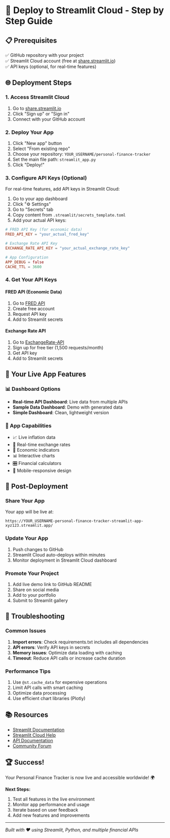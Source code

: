 # 🚀 Deploy to Streamlit Cloud - Step by Step Guide

## 📋 Prerequisites
✅ GitHub repository with your project  
✅ Streamlit Cloud account (free at [share.streamlit.io](https://share.streamlit.io))  
✅ API keys (optional, for real-time features)  

## 🌐 Deployment Steps

### 1. Access Streamlit Cloud
1. Go to [share.streamlit.io](https://share.streamlit.io)
2. Click "Sign up" or "Sign in"
3. Connect with your GitHub account

### 2. Deploy Your App
1. Click "New app" button
2. Select "From existing repo"
3. Choose your repository: `YOUR_USERNAME/personal-finance-tracker`
4. Set the main file path: `streamlit_app.py`
5. Click "Deploy!"

### 3. Configure API Keys (Optional)
For real-time features, add API keys in Streamlit Cloud:

1. Go to your app dashboard
2. Click "⚙️ Settings" 
3. Go to "Secrets" tab
4. Copy content from `.streamlit/secrets_template.toml`
5. Add your actual API keys:

```toml
# FRED API Key (for economic data)
FRED_API_KEY = "your_actual_fred_key"

# Exchange Rate API Key
EXCHANGE_RATE_API_KEY = "your_actual_exchange_rate_key"

# App Configuration
APP_DEBUG = false
CACHE_TTL = 3600
```

### 4. Get Your API Keys

#### FRED API (Economic Data)
1. Go to [FRED API](https://fred.stlouisfed.org/docs/api/api_key.html)
2. Create free account
3. Request API key
4. Add to Streamlit secrets

#### Exchange Rate API
1. Go to [ExchangeRate-API](https://exchangerate-api.com/)
2. Sign up for free tier (1,500 requests/month)
3. Get API key
4. Add to Streamlit secrets

## 🎯 Your Live App Features

### 📊 Dashboard Options
- **Real-time API Dashboard**: Live data from multiple APIs
- **Sample Data Dashboard**: Demo with generated data
- **Simple Dashboard**: Clean, lightweight version

### 🔧 App Capabilities
- 📈 Live inflation data
- 💱 Real-time exchange rates  
- 🏦 Economic indicators
- 📊 Interactive charts
- 🎛️ Financial calculators
- 📱 Mobile-responsive design

## 🌟 Post-Deployment

### Share Your App
Your app will be live at:
```
https://YOUR_USERNAME-personal-finance-tracker-streamlit-app-xyz123.streamlit.app/
```

### Update Your App
1. Push changes to GitHub
2. Streamlit Cloud auto-deploys within minutes
3. Monitor deployment in Streamlit Cloud dashboard

### Promote Your Project
1. Add live demo link to GitHub README
2. Share on social media
3. Add to your portfolio
4. Submit to Streamlit gallery

## 🔧 Troubleshooting

### Common Issues
1. **Import errors**: Check requirements.txt includes all dependencies
2. **API errors**: Verify API keys in secrets
3. **Memory issues**: Optimize data loading with caching
4. **Timeout**: Reduce API calls or increase cache duration

### Performance Tips
1. Use `@st.cache_data` for expensive operations
2. Limit API calls with smart caching
3. Optimize data processing
4. Use efficient chart libraries (Plotly)

## 📚 Resources
- [Streamlit Documentation](https://docs.streamlit.io/)
- [Streamlit Cloud Help](https://docs.streamlit.io/streamlit-cloud)
- [API Documentation](https://docs.streamlit.io/knowledge-base/deploy)
- [Community Forum](https://discuss.streamlit.io/)

## 🏆 Success!
Your Personal Finance Tracker is now live and accessible worldwide! 🌍

**Next Steps:**
1. Test all features in the live environment
2. Monitor app performance and usage
3. Iterate based on user feedback
4. Add new features and improvements

---
*Built with ❤️ using Streamlit, Python, and multiple financial APIs*
